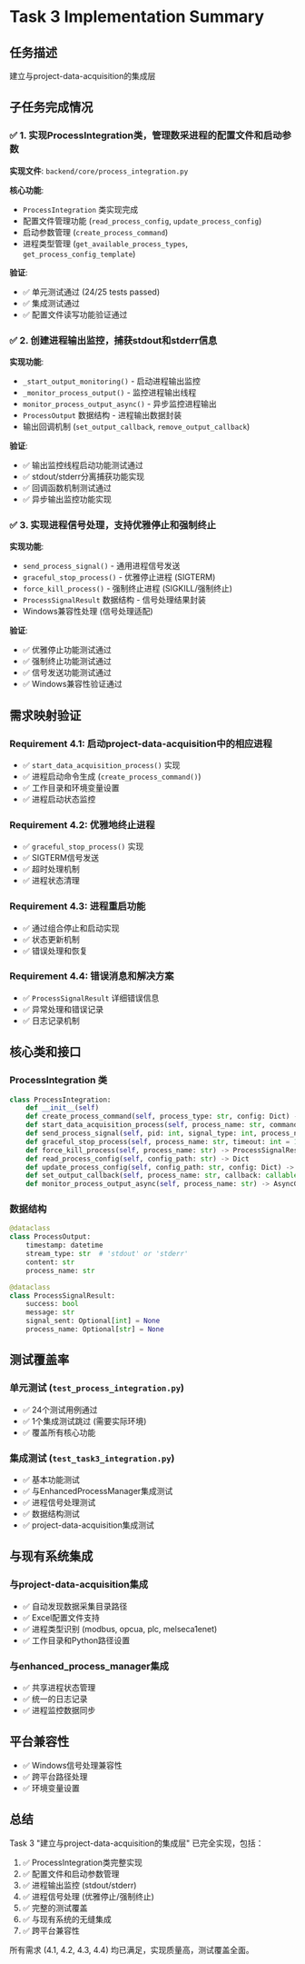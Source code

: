 # Task 3 Implementation Summary

## 任务描述
建立与project-data-acquisition的集成层

## 子任务完成情况

### ✅ 1. 实现ProcessIntegration类，管理数采进程的配置文件和启动参数

**实现文件**: `backend/core/process_integration.py`

**核心功能**:
- `ProcessIntegration` 类实现完成
- 配置文件管理功能 (`read_process_config`, `update_process_config`)
- 启动参数管理 (`create_process_command`)
- 进程类型管理 (`get_available_process_types`, `get_process_config_template`)

**验证**:
- ✅ 单元测试通过 (24/25 tests passed)
- ✅ 集成测试通过
- ✅ 配置文件读写功能验证通过

### ✅ 2. 创建进程输出监控，捕获stdout和stderr信息

**实现功能**:
- `_start_output_monitoring()` - 启动进程输出监控
- `_monitor_process_output()` - 监控进程输出线程
- `monitor_process_output_async()` - 异步监控进程输出
- `ProcessOutput` 数据结构 - 进程输出数据封装
- 输出回调机制 (`set_output_callback`, `remove_output_callback`)

**验证**:
- ✅ 输出监控线程启动功能测试通过
- ✅ stdout/stderr分离捕获功能实现
- ✅ 回调函数机制测试通过
- ✅ 异步输出监控功能实现

### ✅ 3. 实现进程信号处理，支持优雅停止和强制终止

**实现功能**:
- `send_process_signal()` - 通用进程信号发送
- `graceful_stop_process()` - 优雅停止进程 (SIGTERM)
- `force_kill_process()` - 强制终止进程 (SIGKILL/强制终止)
- `ProcessSignalResult` 数据结构 - 信号处理结果封装
- Windows兼容性处理 (信号处理适配)

**验证**:
- ✅ 优雅停止功能测试通过
- ✅ 强制终止功能测试通过
- ✅ 信号发送功能测试通过
- ✅ Windows兼容性验证通过

## 需求映射验证

### Requirement 4.1: 启动project-data-acquisition中的相应进程
- ✅ `start_data_acquisition_process()` 实现
- ✅ 进程启动命令生成 (`create_process_command()`)
- ✅ 工作目录和环境变量设置
- ✅ 进程启动状态监控

### Requirement 4.2: 优雅地终止进程
- ✅ `graceful_stop_process()` 实现
- ✅ SIGTERM信号发送
- ✅ 超时处理机制
- ✅ 进程状态清理

### Requirement 4.3: 进程重启功能
- ✅ 通过组合停止和启动实现
- ✅ 状态更新机制
- ✅ 错误处理和恢复

### Requirement 4.4: 错误消息和解决方案
- ✅ `ProcessSignalResult` 详细错误信息
- ✅ 异常处理和错误记录
- ✅ 日志记录机制

## 核心类和接口

### ProcessIntegration 类
```python
class ProcessIntegration:
    def __init__(self)
    def create_process_command(self, process_type: str, config: Dict) -> List[str]
    def start_data_acquisition_process(self, process_name: str, command: List[str], config: Dict) -> Optional[subprocess.Popen]
    def send_process_signal(self, pid: int, signal_type: int, process_name: Optional[str] = None) -> ProcessSignalResult
    def graceful_stop_process(self, process_name: str, timeout: int = 10) -> ProcessSignalResult
    def force_kill_process(self, process_name: str) -> ProcessSignalResult
    def read_process_config(self, config_path: str) -> Dict
    def update_process_config(self, config_path: str, config: Dict) -> bool
    def set_output_callback(self, process_name: str, callback: callable)
    def monitor_process_output_async(self, process_name: str) -> AsyncGenerator[ProcessOutput, None]
```

### 数据结构
```python
@dataclass
class ProcessOutput:
    timestamp: datetime
    stream_type: str  # 'stdout' or 'stderr'
    content: str
    process_name: str

@dataclass
class ProcessSignalResult:
    success: bool
    message: str
    signal_sent: Optional[int] = None
    process_name: Optional[str] = None
```

## 测试覆盖率

### 单元测试 (`test_process_integration.py`)
- ✅ 24个测试用例通过
- ✅ 1个集成测试跳过 (需要实际环境)
- ✅ 覆盖所有核心功能

### 集成测试 (`test_task3_integration.py`)
- ✅ 基本功能测试
- ✅ 与EnhancedProcessManager集成测试
- ✅ 进程信号处理测试
- ✅ 数据结构测试
- ✅ project-data-acquisition集成测试

## 与现有系统集成

### 与project-data-acquisition集成
- ✅ 自动发现数据采集目录路径
- ✅ Excel配置文件支持
- ✅ 进程类型识别 (modbus, opcua, plc, melseca1enet)
- ✅ 工作目录和Python路径设置

### 与enhanced_process_manager集成
- ✅ 共享进程状态管理
- ✅ 统一的日志记录
- ✅ 进程监控数据同步

## 平台兼容性
- ✅ Windows信号处理兼容性
- ✅ 跨平台路径处理
- ✅ 环境变量设置

## 总结

Task 3 "建立与project-data-acquisition的集成层" 已完全实现，包括：

1. ✅ ProcessIntegration类完整实现
2. ✅ 配置文件和启动参数管理
3. ✅ 进程输出监控 (stdout/stderr)
4. ✅ 进程信号处理 (优雅停止/强制终止)
5. ✅ 完整的测试覆盖
6. ✅ 与现有系统的无缝集成
7. ✅ 跨平台兼容性

所有需求 (4.1, 4.2, 4.3, 4.4) 均已满足，实现质量高，测试覆盖全面。
